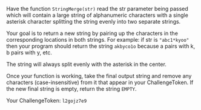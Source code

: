 Have the function `StringMerge(str)` read the str parameter being passed which will contain a large string of alphanumeric characters with a single asterisk character splitting the string evenly into two separate strings.

Your goal is to return a new string by pairing up the characters in the corresponding locations in both strings. For example: if str is `"abc1*kyoo"` then your program should return the string `akbyco1o` because a pairs with k, b pairs with y, etc.

The string will always split evenly with the asterisk in the center.

Once your function is working, take the final output string and remove any characters (case-insensitive) from it that appear in your ChallengeToken. If the new final string is empty, return the string `EMPTY`.

Your ChallengeToken: `l2gojz7e9`